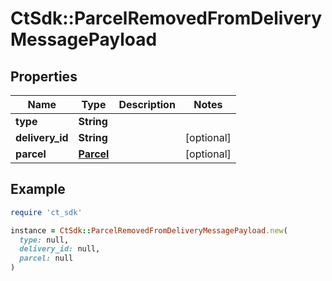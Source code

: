 # CtSdk::ParcelRemovedFromDeliveryMessagePayload

## Properties

| Name | Type | Description | Notes |
| ---- | ---- | ----------- | ----- |
| **type** | **String** |  |  |
| **delivery_id** | **String** |  | [optional] |
| **parcel** | [**Parcel**](Parcel.md) |  | [optional] |

## Example

```ruby
require 'ct_sdk'

instance = CtSdk::ParcelRemovedFromDeliveryMessagePayload.new(
  type: null,
  delivery_id: null,
  parcel: null
)
```

